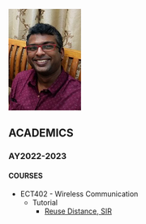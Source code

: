 ![Jinu Jayachandran](https://github.com/jinujayachandran/jinujayachandran.github.io/blob/main/images/Photo.jpg)

## ACADEMICS
### AY2022-2023
#### COURSES
+ ECT402 - Wireless Communication
  - Tutorial
    - [Reuse Distance, SIR](https://drive.google.com/file/d/1LMHgypJYCYO2pH6nV2mKElxFl6IIF0JN/view?usp=share_link)
